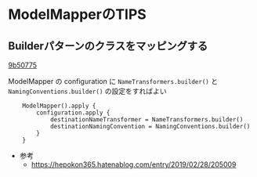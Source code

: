 # ModelMapperのTIPS

## Builderパターンのクラスをマッピングする

[9b50775](https://github.com/eno314/SpringBootTraining/commit/9b50775be68782829e48ad0ed402949032acdfb7)

ModelMapper の configuration に `NameTransformers.builder()` と `NamingConventions.builder()` の設定をすればよい

```
    ModelMapper().apply {
        configuration.apply {
            destinationNameTransformer = NameTransformers.builder()
            destinationNamingConvention = NamingConventions.builder()
        }
    }
```

- 参考
  - https://hepokon365.hatenablog.com/entry/2019/02/28/205009

